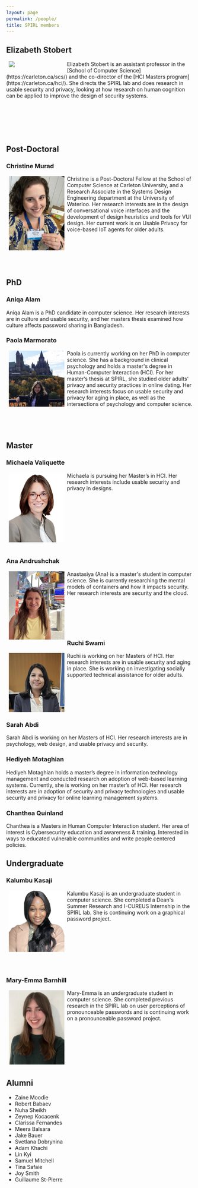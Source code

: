 ```yaml
---
layout: page
permalink: /people/
title: SPIRL members
---
```


## Elizabeth Stobert
<img src="https://spirl.scs.carleton.ca/stobert_headshot.jpeg" width="150" align="left" hspace="7" vspace="1">
 Elizabeth Stobert is an assistant professor in the [School of Computer Science](https://carleton.ca/scs/) and the co-director of the [HCI Masters program](https://carleton.ca/hci/). She directs the SPIRL lab and does research in usable security and privacy, looking at how research on human cognition can be applied to improve the design of security systems.
<p>&nbsp;</p>
<p>&nbsp;</p>
<p>&nbsp;</p>


## Post-Doctoral

### Christine Murad

<img src="/assets/img/christine_photo.jpg" width="150" align="left" hspace="7" vspace="1">
Christine is a Post-Doctoral Fellow at the School of Computer Science at Carleton University, and a Research Associate in the Systems Design Engineering department at the University of Waterloo. Her research interests are in the design of conversational voice interfaces and the development of design heuristics and tools for VUI design. Her current work is on Usable Privacy for voice-based IoT agents for older adults.
<p>&nbsp;</p>
<p>&nbsp;</p>
<p>&nbsp;</p>

## PhD

### Aniqa Alam

Aniqa Alam is a PhD candidate in computer science. Her research interests are in culture and usable security, and her masters thesis examined how culture affects password sharing in Bangladesh.

### Paola Marmorato
<img src="/assets/img/paola_photo.png" width="150" align="left" hspace="7" vspace="1">
Paola is currently working on her PhD in computer science. She has a background in clinical psychology and holds a master's degree in Human-Computer Interaction (HCI). For her master’s thesis at SPIRL, she studied older adults' privacy and security practices in online dating. Her research interests focus on usable security and privacy for aging in place, as well as the intersections of psychology and computer science.
<p>&nbsp;</p>
<p>&nbsp;</p>


## Master

### Michaela Valiquette 
<img src="/assets/img/michaela_photo.jpg" width="150" align="left" hspace="7" vspace="1">
Michaela is pursuing her Master’s in HCI. Her research interests include usable security and privacy in designs.
<p>&nbsp;</p>
<p>&nbsp;</p>
<p>&nbsp;</p>
<p>&nbsp;</p>

<br>

### Ana Andrushchak

<img src="/assets/img/ana_photo.png" width="150" align="left" hspace="7" vspace="1">
Anastasiya (Ana) is a master's student in computer science. She is currently researching the mental models of containers and how it impacts security. Her research interests are security and the cloud.  
<p>&nbsp;</p>
<p>&nbsp;</p>
<p>&nbsp;</p>

### Ruchi Swami

<img src="/assets/img/ruchi_photo.png" width="150" align="left" hspace="7" vspace="1">
Ruchi is working on her Masters of HCI. Her research interests are in usable security and aging in place. She is working on investigating socially supported technical assistance for older adults.
<p>&nbsp;</p>
<p>&nbsp;</p>
<p>&nbsp;</p>

### Sarah Abdi
Sarah Abdi is working on her Masters of HCI. Her research interests are in psychology, web design, and usable privacy and security.

### Hediyeh Motaghian
Hediyeh Motaghian holds a master’s degree in information technology management and conducted research on adoption of web-based learning systems. Currently, she is working on her master’s of HCI. Her research interests are in adoption of security and privacy technologies and usable security and privacy for online learning management systems.


### Chanthea Quinland
Chanthea is a Masters in Human Computer Interaction student. Her area of interest is Cybersecurity education and awareness & training. Interested in ways to educated vulnerable communities and write people centered policies.

## Undergraduate

### Kalumbu Kasaji

<img src="/assets/img/kalumbu_photo.jpg" width="150" align="left" hspace="7" vspace="1">
Kalumbu Kasaji is an undergraduate student in computer science. She completed a Dean's Summer Research and I-CUREUS Internship in the SPIRL lab. She is continuing work on a graphical password project.

<p>&nbsp;</p>
<p>&nbsp;</p>
<p>&nbsp;</p>
<p>&nbsp;</p>

### Mary-Emma Barnhill

<img src="/assets/img/mary_photo.jpg" width="150" align="left" hspace="7" vspace="1">
Mary-Emma is an undergraduate student in computer science. She completed previous research in the SPIRL lab on user perceptions of pronounceable passwords and is continuing work on a pronounceable password project.

<p>&nbsp;</p>
<p>&nbsp;</p>
<p>&nbsp;</p>
<p>&nbsp;</p>

## Alumni

* Zaine Moodie
* Robert Babaev
* Nuha Sheikh
* Zeynep Kocacenk
* Clarissa Fernandes
* Meera Balsara
* Jake Bauer
* Svetlana Dobrynina
* Adam Khachi
* Lin Kyi
* Samuel Mitchell
* Tina Safaie
* Joy Smith
* Guillaume St-Pierre 


